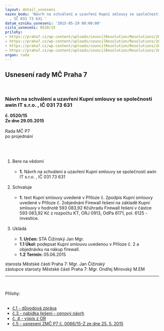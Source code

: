 ```yaml
---
layout: detail_usneseni
nazev_bodu: 'Návrh na schválení a uzavření Kupní smlouvy se společností awin IT s.r.o.
  , IČ 031 73 631 '
datum_vzniku_usneseni: '2015-05-29 00:00:00'
cislo_usneseni: 0520/15
prilohy:
- https://praha7.cz/wp-content/uploads/councilResolution/Resolutions/26329/32-15-1-dz-firewall.doc
- https://praha7.cz/wp-content/uploads/councilResolution/Resolutions/26329/32-15-cen.n%c3%a1vrh_zabezpe%c4%8den%c3%ad.pdf
- https://praha7.cz/wp-content/uploads/councilResolution/Resolutions/26329/32-15-vypis_awinit.pdf
- https://praha7.cz/wp-content/uploads/councilResolution/Resolutions/26329/32-15-usneszmc-investice.doc
organ: rada
---
```

<div id="ucUsn_pList" class="usn">
	<span><h2>Usnesení rady MČ Praha 7 </h2>
<br></span><div class="standBody">
<span><h3>Návrh na schválení a uzavření Kupní smlouvy se společností awin IT s.r.o. , IČ 031 73 631 </h3></span><div class="center">
		<strong>č. 0520/15</strong><br>
	</div>
<div class="center">
		<strong>Ze dne 29.05.2015</strong><br><br>
	</div>Rada MČ P7<br>po projednání<br><br><br><ol>
<br><li>Bere na vědomí <br><ul>
<br><li>
<strong>1.</strong> Návrh na schválení a uzavření Kupní smlouvy se společností awin IT s.r.o. , IČ 031 73 631 </li>
</ul>
<br>
</li>
<li>Schvaluje <br><ul>
<br><li>
<strong>1.</strong> text Kupní smlouvy uvedené v Příloze č. 2podpis Kupní smlouvy uvedené v Příloze č. 2objednání Firewall řešení na základě Kupní smlouvy v hodnotě 593 083,92 Kčúhradu Firewall řešení v částce 593 083,92 Kč z rozpočtu KT, ORJ 0913, OdPa 6171, pol. 6125 - investice.</li>
</ul>
<br>
</li>
<li>Ukládá <br><ul>
<br><li>
<strong>1. Určen: </strong>STA Čižinský Jan Mgr. <br>
</li>
<li>
<strong>1.1 Úkol: </strong>podepsat Kupní smlouvu uvedenou v Příloze č. 2 a objednávku na nákup firewall. <br>
</li>
<li>
<strong>1.2 Termín: </strong>05.06.2015</li>
</ul>
</li>
</ol>starosta Městské části Praha 7: Mgr. Jan Čižinský<br>zástupce starosty Městské části Praha 7: Mgr. Ondřej Mirovský M.EM <br><hr>
<br><br>Přílohy: <br><ul>
<br><li>
<a href="/zdroj.aspx?typ=4&amp;id=63606&amp;sh=-573644907" target="_blank" title="Odkaz na soubor - 21 kB - nové okno">č.1 - důvodová zpráva</a> <br>
</li>
<li>
<a href="/zdroj.aspx?typ=4&amp;id=63608&amp;sh=-574068011" target="_blank" title="Odkaz na soubor - 253,6 kB - nové okno">č.3 - nabídka řešení - cenový návrh</a> <br>
</li>
<li>
<a href="/zdroj.aspx?typ=4&amp;id=63609&amp;sh=-574034187" target="_blank" title="Odkaz na soubor - 55,6 kB - nové okno">č. 4 - výpis z OR</a> <br>
</li>
<li>
<a href="/zdroj.aspx?typ=4&amp;id=63610&amp;sh=171302773" target="_blank" title="Odkaz na soubor - 31,5 kB - nové okno">č.5 - usnesení ZMČ P7 č. 0066/15-Z ze dne 25. 5. 2015</a> </li>
</ul>
</div>
</div>